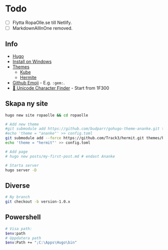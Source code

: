# Todo

- [ ] Flytta RopaOlle.se till Netlify.
- [ ] MarkdownAllInOne removed.

## Info

- [Hugo](https://gohugo.io)
- [Install on Windows](https://gohugo.io/getting-started/installing/#windows)
- [Themes](https://themes.gohugo.io/)
  - [Kube](https://themes.gohugo.io/kube/)
  - [Hermite](https://themes.gohugo.io/hermit/)
- [Github Emoji](https://gist.github.com/rxaviers/7360908) - E.g. `:gem:`.
- [🍺 Unicode Character Finder](https://www.mclean.net.nz/ucf/) - Start from 1F300

## Skapa ny site

```bash
hugo new site ropaolle && cd ropaolle

# Add new theme
#git submodule add https://github.com/budparr/gohugo-theme-ananke.git themes/ananke
#echo 'theme = "ananke"' >> config.toml
git submodule add --force https://github.com/Track3/hermit.git themes/hermit
echo 'theme = "hermit"' >> config.toml

# Add page
# hugo new posts/my-first-post.md # endast Ananke

# Starta server
hugo server -D
```

## Diverse

```bash
# Ny branch
git checkout -b version-1.0.x
```

## Powershell

```bash
# Visa path:
$env:path
# Uppdatera path
$env:Path += ";C:\Apps\Hugo\bin"
```
